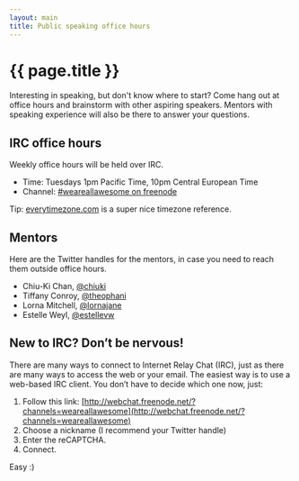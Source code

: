 ```yaml
---
layout: main
title: Public speaking office hours
---
```


# {{ page.title }}

Interesting in speaking, but don't know where to start? Come hang out at office
hours and brainstorm with other aspiring speakers. Mentors with speaking
experience will also be there to answer your questions.

## IRC office hours

Weekly office hours will be held over IRC.

* Time: Tuesdays 1pm Pacific Time, 10pm Central European Time
* Channel: [#weareallawesome on freenode](http://webchat.freenode.net/?channels=weareallawesome)

Tip: [everytimezone.com](http://everytimezone.com/) is a super nice timezone reference.

## Mentors

Here are the Twitter handles for the mentors, in case you need to reach them
outside office hours.

* Chiu-Ki Chan, [@chiuki](http://twitter.com/chiuki)
* Tiffany Conroy, [@theophani](http://twitter.com/theophani)
* Lorna Mitchell, [@lornajane](http://twitter.com/lornajane)
* Estelle Weyl, [@estellevw](http://twitter.com/estellevw)

## New to IRC? Don’t be nervous!

There are many ways to connect to Internet Relay Chat (IRC), just as there are many ways to access the web or your email. The easiest way is to use a web-based IRC client. You don’t have to decide which one now, just:

1. Follow this link: [http://webchat.freenode.net/?channels=weareallawesome](http://webchat.freenode.net/?channels=weareallawesome)
2. Choose a nickname (I recommend your Twitter handle)
3. Enter the reCAPTCHA.
4. Connect.

Easy :)
